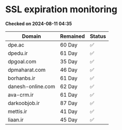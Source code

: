 # SSL expiration monitoring

**Checked on 2024-08-11 04:35**

| Domain | Remained | Status       |
|--------|----------|--------------|
| dpe.ac     | 60 Day   | ✅ |
| dpedu.ir     | 61 Day   | ✅ |
| dpgoal.com     | 35 Day   | ✅ |
| dpmaharat.com     | 46 Day   | ✅ |
| borhanbs.ir     | 61 Day   | ✅ |
| danesh-online.com     | 62 Day   | ✅ |
| ava-crm.ir     | 61 Day   | ✅ |
| darkoobjob.ir     | 87 Day   | ✅ |
| mettis.ir     | 41 Day   | ✅ |
| liaan.ir     | 45 Day   | ✅ |
